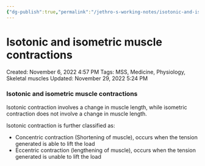 ```yaml
---
{"dg-publish":true,"permalink":"/jethro-s-working-notes/isotonic-and-isometric-muscle-contractions/","dgPassFrontmatter":true}
---
```



# Isotonic and isometric muscle contractions

Created: November 6, 2022 4:57 PM
Tags: MSS, Medicine, Physiology, Skeletal muscles
Updated: November 29, 2022 5:24 PM

### Isotonic and isometric muscle contractions

Isotonic contraction involves a change in muscle length, while isometric contraction does not involve a change in muscle length.

Isotonic contraction is further classified as:

- Concentric contraction (Shortening of muscle), occurs when the tension generated is able to lift the load
- Eccentric contraction (lengthening of muscle), occurs when the tension generated is unable to lift the load